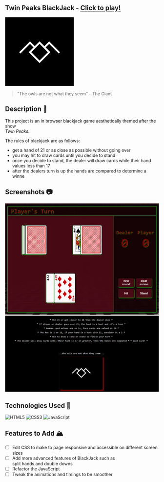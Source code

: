 ## Twin Peaks BlackJack - [Click to play!](https://juiceteng.github.io/browser-blackjack/)
![owl cave](./images/owlcave.png)
>"The owls are not what they seem" - The Giant

## Description :owl:
This project is an in browser blackjack game aesthetically themed after the show  
_Twin Peaks_.  

The rules of blackjack are as follows:
* get a hand of 21 or as close as possible without going over
* you may hit to draw cards until you decide to stand
* once you decide to stand, the dealer will draw cards while their hand  
  values less than 17
* after the dealers turn is up the hands are compared to determine a winne

## Screenshots :camera:
![Game Screenshot](./images/twinpeaksblackjack.jpg)
![Rules Screenshot](./images/tpblackjackrules.jpg)

## Technologies Used :space_invader:
![HTML5](https://img.shields.io/badge/-HTML5-05122A?style=flat&logo=html5)
![CSS3](https://img.shields.io/badge/-CSS-05122A?style=flat&logo=css3)
![JavaScript](https://img.shields.io/badge/-JavaScript-05122A?style=flat&logo=javascript)

## Features to Add :mountain_snow:
- [ ] Edit CSS to make to page responsive and accessible on
  different screen sizes
- [ ] Add more advanced features of BlackJack such as  
  split hands and double downs
- [ ] Refactor the JavaScript
- [ ] Tweak the animations and timings to be smoother